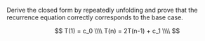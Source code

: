Derive the closed form by repeatedly unfolding and prove that the recurrence equation correctly corresponds to the base case.

$$
T(1) = c_0 \\\\
T(n) = 2T(n-1) + c_1 \\\\
$$